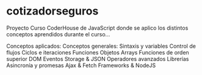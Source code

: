 # cotizadorseguros
Proyecto Curso CoderHouse de JavaScript donde se aplico los distintos conceptos aprendidos durante el curso...

Conceptos aplicados:
Conceptos generales: Sintaxis y variables
Control de flujos
Ciclos e iteraciones
Funciones
Objetos
Arrays
Funciones de orden superior
DOM
Eventos
Storage & JSON
Operadores avanzados
Librerías
Asincronía y promesas
Ajax & Fetch
Frameworks & NodeJS
